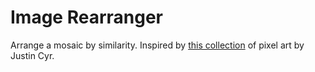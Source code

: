 # Image Rearranger

Arrange a mosaic by similarity. Inspired by [this collection](https://twitter.com/JUSTIN_CYR/status/829196024631681024) of pixel art by Justin Cyr.